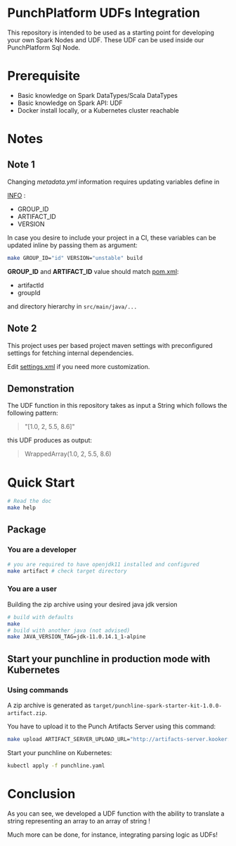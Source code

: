 # PunchPlatform UDFs Integration

This repository is intended to be used as a starting point for developing your own Spark Nodes and UDF. These UDF can be used
inside our PunchPlatform Sql Node.

# Prerequisite

- Basic knowledge on Spark DataTypes/Scala DataTypes
- Basic knowledge on Spark API: UDF
- Docker install locally, or a Kubernetes cluster reachable

# Notes

## Note 1

Changing *metadata.yml* information requires updating variables define in

[INFO](./INFO) :

- GROUP_ID
- ARTIFACT_ID
- VERSION

In case you desire to include your project in a CI, these variables can be updated inline by passing them as argument:

```sh
make GROUP_ID="id" VERSION="unstable" build
```

**GROUP_ID** and **ARTIFACT_ID** value should match [pom.xml](pom.xml):

- artifactId
- groupId

and directory hierarchy in `src/main/java/...`

## Note 2

This project uses per based project maven settings with preconfigured settings for fetching internal dependencies.

Edit [settings.xml](.mvn/settings.xml) if you need more customization.

## Demonstration

The UDF function in this repository takes as input a String which follows the following pattern:

> "[1.0, 2, 5.5, 8.6]"

this UDF produces as output:

> WrappedArray(1.0, 2, 5.5, 8.6)


# Quick Start

```sh
# Read the doc
make help
```

## Package

### You are a developer

```sh
# you are required to have openjdk11 installed and configured
make artifact # check target directory
```

### You are a user

Building the zip archive using your desired java jdk version

```sh
# build with defaults
make
# build with another java (not advised)
make JAVA_VERSION_TAG=jdk-11.0.14.1_1-alpine
```

## Start your punchline in production mode with Kubernetes

### Using commands

A zip archive is generated as `target/punchline-spark-starter-kit-1.0.0-artifact.zip`.

You have to upload it to the Punch Artifacts Server using this command:

```sh
make upload ARTIFACT_SERVER_UPLOAD_URL="http://artifacts-server.kooker:4245/v1/artifacts/upload"
```

Start your punchline on Kubernetes:

```sh
kubectl apply -f punchline.yaml
```

# Conclusion

As you can see, we developed a UDF function with the ability to translate a string representing an array to an array of
string !

Much more can be done, for instance, integrating parsing logic as UDFs!

